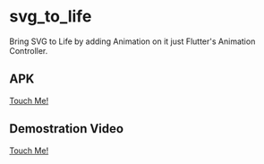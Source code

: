 # svg_to_life

Bring SVG to Life by adding Animation on it just Flutter's Animation Controller.

## APK
[Touch Me!](https://drive.google.com/file/d/1_Bk0LWbHF3wZB7yZK4YX6Q9BHaSH9JGg/view?usp=sharing)

## Demostration Video
[Touch Me!](https://drive.google.com/file/d/12xEFOPdZlAI3r5itznDusyLbK4YXUSKR/view?usp=sharing)

